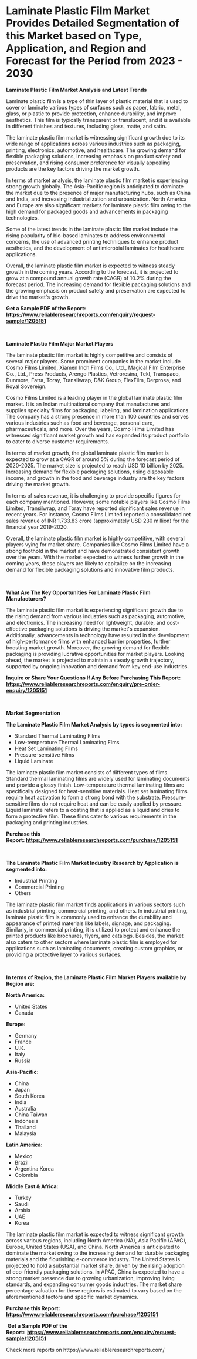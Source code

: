 <p><h1>Laminate Plastic Film Market Provides Detailed Segmentation of this Market based on Type, Application, and Region and Forecast for the Period from 2023 - 2030</h1></p><p><strong>Laminate Plastic Film Market Analysis and Latest Trends</strong></p>
<p><p>Laminate plastic film is a type of thin layer of plastic material that is used to cover or laminate various types of surfaces such as paper, fabric, metal, glass, or plastic to provide protection, enhance durability, and improve aesthetics. This film is typically transparent or translucent, and it is available in different finishes and textures, including gloss, matte, and satin.</p><p>The laminate plastic film market is witnessing significant growth due to its wide range of applications across various industries such as packaging, printing, electronics, automotive, and healthcare. The growing demand for flexible packaging solutions, increasing emphasis on product safety and preservation, and rising consumer preference for visually appealing products are the key factors driving the market growth.</p><p>In terms of market analysis, the laminate plastic film market is experiencing strong growth globally. The Asia-Pacific region is anticipated to dominate the market due to the presence of major manufacturing hubs, such as China and India, and increasing industrialization and urbanization. North America and Europe are also significant markets for laminate plastic film owing to the high demand for packaged goods and advancements in packaging technologies.</p><p>Some of the latest trends in the laminate plastic film market include the rising popularity of bio-based laminates to address environmental concerns, the use of advanced printing techniques to enhance product aesthetics, and the development of antimicrobial laminates for healthcare applications.</p><p>Overall, the laminate plastic film market is expected to witness steady growth in the coming years. According to the forecast, it is projected to grow at a compound annual growth rate (CAGR) of 10.2% during the forecast period. The increasing demand for flexible packaging solutions and the growing emphasis on product safety and preservation are expected to drive the market's growth.</p></p>
<p><strong>Get a Sample PDF of the Report:&nbsp; <a href="https://www.reliableresearchreports.com/enquiry/request-sample/1205151">https://www.reliableresearchreports.com/enquiry/request-sample/1205151</a></strong></p>
<p>&nbsp;</p>
<p><strong>Laminate Plastic Film Major Market Players</strong></p>
<p><p>The laminate plastic film market is highly competitive and consists of several major players. Some prominent companies in the market include Cosmo Films Limited, Xiamen Inch Films Co., Ltd., Magical Film Enterprise Co., Ltd., Press Products, Arengo Plastics, Vetroresina, Tekl, Transpaco, Dunmore, Fatra, Toray, Transilwrap, D&K Group, FlexFilm, Derprosa, and Royal Sovereign.</p><p>Cosmo Films Limited is a leading player in the global laminate plastic film market. It is an Indian multinational company that manufactures and supplies specialty films for packaging, labeling, and lamination applications. The company has a strong presence in more than 100 countries and serves various industries such as food and beverage, personal care, pharmaceuticals, and more. Over the years, Cosmo Films Limited has witnessed significant market growth and has expanded its product portfolio to cater to diverse customer requirements.</p><p>In terms of market growth, the global laminate plastic film market is expected to grow at a CAGR of around 5% during the forecast period of 2020-2025. The market size is projected to reach USD 10 billion by 2025. Increasing demand for flexible packaging solutions, rising disposable income, and growth in the food and beverage industry are the key factors driving the market growth.</p><p>In terms of sales revenue, it is challenging to provide specific figures for each company mentioned. However, some notable players like Cosmo Films Limited, Transilwrap, and Toray have reported significant sales revenue in recent years. For instance, Cosmo Films Limited reported a consolidated net sales revenue of INR 1,733.83 crore (approximately USD 230 million) for the financial year 2019-2020.</p><p>Overall, the laminate plastic film market is highly competitive, with several players vying for market share. Companies like Cosmo Films Limited have a strong foothold in the market and have demonstrated consistent growth over the years. With the market expected to witness further growth in the coming years, these players are likely to capitalize on the increasing demand for flexible packaging solutions and innovative film products.</p></p>
<p>&nbsp;</p>
<p><strong>What Are The Key Opportunities For Laminate Plastic Film Manufacturers?</strong></p>
<p><p>The laminate plastic film market is experiencing significant growth due to the rising demand from various industries such as packaging, automotive, and electronics. The increasing need for lightweight, durable, and cost-effective packaging solutions is driving the market's expansion. Additionally, advancements in technology have resulted in the development of high-performance films with enhanced barrier properties, further boosting market growth. Moreover, the growing demand for flexible packaging is providing lucrative opportunities for market players. Looking ahead, the market is projected to maintain a steady growth trajectory, supported by ongoing innovation and demand from key end-use industries.</p></p>
<p><strong>Inquire or Share Your Questions If Any Before Purchasing This Report: <a href="https://www.reliableresearchreports.com/enquiry/pre-order-enquiry/1205151">https://www.reliableresearchreports.com/enquiry/pre-order-enquiry/1205151</a></strong></p>
<p>&nbsp;</p>
<p><strong>Market Segmentation</strong></p>
<p><strong>The Laminate Plastic Film Market Analysis by types is segmented into:</strong></p>
<p><ul><li>Standard Thermal Laminating Films</li><li>Low-temperature Thermal Laminating Flms</li><li>Heat Set Laminating Films</li><li>Pressure-sensitive Films</li><li>Liquid Laminate</li></ul></p>
<p><p>The laminate plastic film market consists of different types of films. Standard thermal laminating films are widely used for laminating documents and provide a glossy finish. Low-temperature thermal laminating films are specifically designed for heat-sensitive materials. Heat set laminating films require heat activation to form a strong bond with the substrate. Pressure-sensitive films do not require heat and can be easily applied by pressure. Liquid laminate refers to a coating that is applied as a liquid and dries to form a protective film. These films cater to various requirements in the packaging and printing industries.</p></p>
<p><strong>Purchase this Report:&nbsp;<a href="https://www.reliableresearchreports.com/purchase/1205151">https://www.reliableresearchreports.com/purchase/1205151</a></strong></p>
<p>&nbsp;</p>
<p><strong>The Laminate Plastic Film Market Industry Research by Application is segmented into:</strong></p>
<p><ul><li>Industrial Printing</li><li>Commercial Printing</li><li>Others</li></ul></p>
<p><p>The laminate plastic film market finds applications in various sectors such as industrial printing, commercial printing, and others. In industrial printing, laminate plastic film is commonly used to enhance the durability and appearance of printed materials like labels, signage, and packaging. Similarly, in commercial printing, it is utilized to protect and enhance the printed products like brochures, flyers, and catalogs. Besides, the market also caters to other sectors where laminate plastic film is employed for applications such as laminating documents, creating custom graphics, or providing a protective layer to various surfaces.</p></p>
<p>&nbsp;</p>
<p><strong>In terms of Region, the Laminate Plastic Film Market Players available by Region are:</strong></p>
<p>
    <p> <strong> North America: </strong>
        <ul>
            <li>United States</li>
            <li>Canada</li>
        </ul>
        </p> 
    <p> <strong> Europe: </strong>
        <ul>
            <li>Germany</li>
            <li>France</li>
            <li>U.K.</li>
            <li>Italy</li>
            <li>Russia</li>
        </ul>
        </p> 
    <p> <strong> Asia-Pacific: </strong>
        <ul>
            <li>China</li>
            <li>Japan</li>
            <li>South Korea</li>
            <li>India</li>
            <li>Australia</li>
            <li>China Taiwan</li>
            <li>Indonesia</li>
            <li>Thailand</li>
            <li>Malaysia</li>
        </ul>
        </p> 
    <p> <strong> Latin America: </strong>
        <ul>
            <li>Mexico</li>
            <li>Brazil</li>
            <li>Argentina Korea</li>
            <li>Colombia</li>
        </ul>
        </p> 
    <p> <strong> Middle East & Africa: </strong>
        <ul>
            <li>Turkey</li>
            <li>Saudi</li>
            <li>Arabia</li>
            <li>UAE</li>
            <li>Korea</li>
        </ul>
    </p>
    </p>
<p><p>The laminate plastic film market is expected to witness significant growth across various regions, including North America (NA), Asia Pacific (APAC), Europe, United States (USA), and China. North America is anticipated to dominate the market owing to the increasing demand for durable packaging materials and the flourishing e-commerce industry. The United States is projected to hold a substantial market share, driven by the rising adoption of eco-friendly packaging solutions. In APAC, China is expected to have a strong market presence due to growing urbanization, improving living standards, and expanding consumer goods industries. The market share percentage valuation for these regions is estimated to vary based on the aforementioned factors and specific market dynamics.</p></p>
<p><strong>Purchase this Report: <a href="https://www.reliableresearchreports.com/purchase/1205151">https://www.reliableresearchreports.com/purchase/1205151</a></strong></p>
<p>&nbsp;<strong>Get a Sample PDF of the Report:&nbsp;&nbsp;<a href="https://www.reliableresearchreports.com/enquiry/request-sample/1205151">https://www.reliableresearchreports.com/enquiry/request-sample/1205151</a></strong></p>
<p><strong></strong></p>
<p>Check more reports on https://www.reliableresearchreports.com/</p>